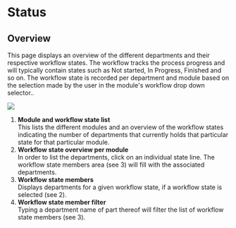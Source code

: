 # Status

## Overview
This page displays an overview of the different departments and their respective workflow states. The workflow tracks the process progress and will typically contain states such as Not started, In Progress, Finished and so on. The workflow state is recorded per department and module based on the selection made by the user in the module's workflow drop down selector..
<br/>

![](https://profitbasedocs.blob.core.windows.net/plannerimages/forecast-status.jpg)

1. **Module and workflow state list**<br/> 
This lists the different modules and an overview of the workflow states indicating the number of departments that currently holds that particular state for that particular module. 
2. **Workflow state overview per module**<br/> 
In order to list the departments, click on an individual state line. The workflow state members area (see 3) will fill with the associated departments.
3. **Workflow state members**<br/> 
Displays departments for a given workflow state, if a workflow state is selected (see 2).
4. **Workflow state member filter**<br/> 
Typing a department name of part thereof will filter the list of workflow state members (see 3).

<br/>



